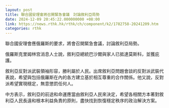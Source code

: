 ```yaml
---
layout: post
title: 聯合國安理會將召開緊急會議　討論敘利亞局勢
date: 2024-12-09 20:45:22.000000000 +08:00
link: https://news.rthk.hk/rthk/ch/component/k2/1782758-20241209.htm
categories: rthk
---
```


聯合國安理會應俄羅斯的要求，將會召開緊急會議，討論敘利亞局勢。

俄羅斯克里姆林宫消息人士說，敘利亞總統巴沙爾與家人已抵達莫斯科，並獲庇護。

敘利亞反對派武裝領袖形容，勝利屬於人民。出席敘利亞問題會談的反對派武裝代表說，希望與包括俄羅斯在內的各方建立基於相互尊重的合作關係。他又說，反對派希望實現穩定，無意懲罰任何人。

中方表示，敘利亞的前途和命運應當由敘利亞人民來決定，希望各相關方本著對敘利亞人民長遠和根本利益負責的原則，盡快找到恢復穩定秩序的政治解決方案。
